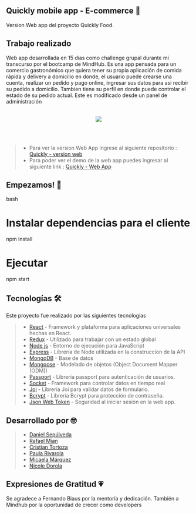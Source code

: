 ## Quickly mobile app - E-commerce 🍔
Version Web app del proyecto Quickly Food.

## Trabajo realizado
Web app desarrollada en 15 días como challenge grupal durante mi transcurso por el bootcamp de MindHub. Es una app pensada para un comercio gastronómico que quiera tener su propia aplicación de comida rápida y delivery a domicilio en donde, el usuario puede crearse una cuenta, realizar un pedido y pago online, ingresar sus datos para asi recibir su pedido a domicilio. Tambien tiene su perfil en donde puede controlar el estado de su pedido actual. Este es modificado desde un panel de administración
<br></br>
<div style="text-align: center;">
<img src="https://camo.githubusercontent.com/f6208d0472cf84e4ff3f8256a7f8f9094549a35f73c859fdfa51e55efaa7d4b2/68747470733a2f2f6d656469612e67697068792e636f6d2f6d656469612f3464656458354b63633837493062727461672f67697068792e676966"></img>
</div>


<br></br>
>- Para ver la version Web App ingrese al siguiente repositorio : [Quickly - version web](https://github.com/Paularivarola/e-comerce-quickly)
>- Para poder ver el demo de la web app puedes ingresar al siguiente link : [Quickly - Web App](https://quickly-food.herokuapp.com/)


## Empezamos! 🚀

bash
# Instalar dependencias para el cliente
npm install

# Ejecutar
npm start


## Tecnologías 🛠️
Este proyecto fue realizado por las siguientes tecnologías

>- [React](https://docs.expo.dev/) - Framework y plataforma para aplicaciones universales hechas en React.
>- [Redux](https://redux.js.org/) - Utilizado para trabajar con un estado global
>- [Node js](https://nodejs.org/es/) - Entorno de ejecución para JavaScript
>- [Express](https://expressjs.com/es/) - Librería de Node utilizada en la construccion de la API
>- [MongoDB](https://www.mongodb.com/) - Base de datos
>- [Mongoose](https://mongoosejs.com/) - Modelado de objetos (Object Document Mapper (ODM))
>- [Passport](https:///) - Libreria passport para autenticación de usuarios.
>- [Socket](https://socket.io/) - Framework para controlar datos en tiempo real
>- [Joi](https:///) - Libreria Joi para validar datos de formulario.
>- [Bcrypt](https:///) - Libreria Bcrypt para protección de contraseña.
>- [Json Web Token](https:///) - Seguridad al iniciar sesión en la web app.


## Desarrollado por 🤓
>- [Daniel Sepúlveda](https://github.com/DanSepulveda)
>- [Rafael Mian](https://github.com/rafaelmian1)
>- [Cristian Tortoza](https://github.com/CristianTortoza)
>- [Paula Rivarola](https://github.com/Paularivarola)
>- [Micaela Márquez](https://github.com/Ndorola)
>- [Nicole Dorola](https://github.com/Ndorola)


## Expresiones de Gratitud 💗
Se agradece a Fernando Biaus por la mentoría y dedicación.
También a Mindhub por la oportunidad de crecer como developers
